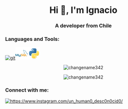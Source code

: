 <h1 align="center">Hi 👋, I'm Ignacio</h1>
<h3 align="center">A developer from Chile</h3>

<h3 align="left">Languages and Tools:</h3>
<p><a href="https://git-scm.com/" target="_blank" rel="noreferrer"><img src="https://www.vectorlogo.zone/logos/git-scm/git-scm-icon.svg" alt="git" width="40" height="40"/></a><a href="https://www.mysql.com/" target="_blank" rel="noreferrer"><img src="https://raw.githubusercontent.com/devicons/devicon/master/icons/mysql/mysql-original-wordmark.svg" alt="mysql" width="40" height="40"/></a><a href="https://www.python.org" target="_blank" rel="noreferrer"><img src="https://raw.githubusercontent.com/devicons/devicon/master/icons/python/python-original.svg" alt="python" width="40" height="40"/></a></p>
<p align="center">
  <img src="https://github-readme-stats.vercel.app/api/top-langs?username=changename342&show_icons=true&locale=en&layout=compact" alt="changename342" />
</p>

<p align="center">
  <img src="https://github-readme-streak-stats.herokuapp.com/?user=changename342&" alt="changename342" />
</p>

<h3 align="left">Connect with me:</h3>
<p><a href="https://instagram.com/un_human0_desc0n0cid0/" target="_blank"><img src="https://raw.githubusercontent.com/rahuldkjain/github-profile-readme-generator/master/src/images/icons/Social/instagram.svg" alt="https://www.instagram.com/un_human0_desc0n0cid0/" height="30" width="40" /></a>
</p>
